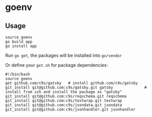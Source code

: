 goenv
=====

Usage
---------

    source goenv
    go build app
    go install app

Run `go get`, the packages will be installed into `go/vendor`

Or define your `get.sh` for package dependencies:

    #!/bin/bash
    source goenv
    get github.com/c9s/gatsby   # install github.com/c9s/gatsby
    git_install git@github.com:c9s/gatsby.git gatsby              # install from ssh and install the package as "gatsby"
    git_install git@github.com:c9s/reqschema.git reqschema
    git_install git@github.com:c9s/textwrap.git textwrap
    git_install git@github.com:c9s/jsondata.git jsondata
    git_install git@github.com:c9s/jsonhandler.git jsonhandler

